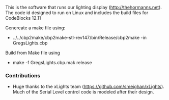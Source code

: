
This is the software that runs our lighting display (http://thehormanns.net).   The code id designed to run on Linux and includes the build files for CodeBlocks 12.11



Genereate a make file using: 
  * ../../cbp2make/cbp2make-stl-rev147/bin/Release/cbp2make -in GregsLights.cbp 

Build from Make file using
  * make -f GregsLights.cbp.mak release


### Contributions ###

* Huge thanks to the xLights team (https://github.com/smeighan/xLights).  Much of the Serial Level control code is modeled after their design.
